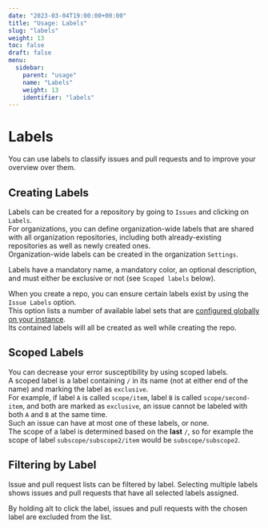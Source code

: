 ```yaml
---
date: "2023-03-04T19:00:00+00:00"
title: "Usage: Labels"
slug: "labels"
weight: 13
toc: false
draft: false
menu:
  sidebar:
    parent: "usage"
    name: "Labels"
    weight: 13
    identifier: "labels"
---
```


# Labels

You can use labels to classify issues and pull requests and to improve your overview over them.

## Creating Labels

Labels can be created for a repository by going to `Issues` and clicking on `Labels`. \
For organizations, you can define organization-wide labels that are shared with all organization repositories, including both already-existing repositories as well as newly created ones. \
Organization-wide labels can be created in the organization `Settings`.

Labels have a mandatory name, a mandatory color, an optional description, and must either be exclusive or not (see `Scoped labels` below).

When you create a repo, you can ensure certain labels exist by using the `Issue Labels` option. \
This option lists a number of available label sets that are [configured globally on your instance](../customizing-gitea/#labels). \
Its contained labels will all be created as well while creating the repo.

## Scoped Labels

You can decrease your error susceptibility by using scoped labels. \
A scoped label is a label containing `/` in its name (not at either end of the name) and marking the label as `exclusive`. \
For example, if label `A` is called `scope/item`, label `B` is called `scope/second-item`, and both are marked as `exclusive`, an issue cannot be labeled with both `A` and `B` at the same time. \
Such an issue can have at most one of these labels, or none. \
The scope of a label is determined based on the **last** `/`, so for example the scope of label `subscope/subscope2/item` would be `subscope/subscope2`.

## Filtering by Label

Issue and pull request lists can be filtered by label. Selecting multiple labels shows issues and pull requests that have all selected labels assigned.

By holding alt to click the label, issues and pull requests with the chosen label are excluded from the list.
